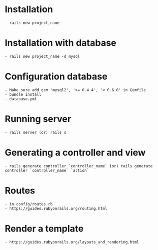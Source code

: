 # Installation
    - rails new project_name 

# Installation with database
    - rails new project_name -d mysql

# Configuration database
    - Make sure add gem 'mysql2', '>= 0.4.4', '< 0.6.0' in Gemfile
    - bundle install
    - database.yml

# Running server
    - rails server (or) rails s

# Generating a controller and view
    - rails generate controller `controller_name` (or) rails generate controller `controller_name` `action`

# Routes
    - in config/routes.rb
    - https://guides.rubyonrails.org/routing.html

# Render a template
    - https://guides.rubyonrails.org/layouts_and_rendering.html